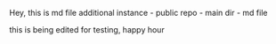 Hey, this is md file
  additional instance - public repo - main dir - md file


this is being edited for testing, happy hour
